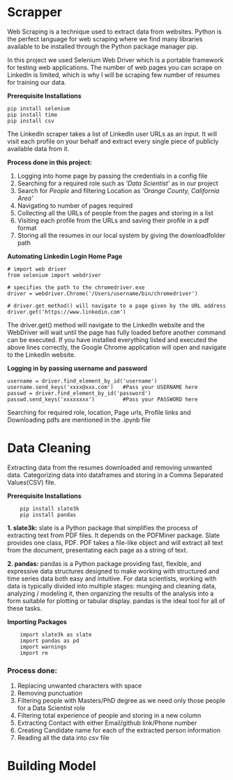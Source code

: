 # Scrapper

Web Scraping is a technique used to extract data from websites. Python is the perfect language for web scraping where we find many libraries available to be installed through the Python package manager pip.

In this project we used Selenium Web Driver which is a portable framework for testing web applications. The number of web pages you can scrape on LinkedIn is limited, which is why I will be scraping few number of resumes for training our data.

__Prerequisite Installations__

    pip install selenium
    pip install time
    pip install csv
    
The LinkedIn scraper takes a list of LinkedIn user URLs as an input. It will visit each profile on your behalf and extract every single piece of publicly available data from it.

__Process done in this project:__

1. Logging into home page by passing the credentials in a config file
2. Searching for a required role such as _'Data Scientist'_ as in our project
3. Search for _People_ and filtering Location as _'Orange County, California Area'_ 
4. Navigating to number of pages required
5. Collecting all the URLs of people from the pages and storing in a list
6. Visiting each profile from the URLs and saving their profile in a pdf format
7. Storing all the resumes in our local system by giving the downloadfolder path

__Automating Linkedin Login Home Page__

    # import web driver
    from selenium import webdriver

    # specifies the path to the chromedriver.exe
    driver = webdriver.Chrome('/Users/username/bin/chromedriver')

    # driver.get method() will navigate to a page given by the URL address
    driver.get('https://www.linkedin.com')
    
The driver.get() method will navigate to the LinkedIn website and the WebDriver will wait until the page has fully loaded before another command can be executed. If you have installed everything listed and executed the above lines correctly, the Google Chrome application will open and navigate to the LinkedIn website.

__Logging in by passing username and password__

    username = driver.find_element_by_id('username')
    username.send_keys('xxxx@xxx.com')   #Pass your USERNAME here
    passwd = driver.find_element_by_id('password')
    passwd.send_keys('xxxxxxxx')         #Pass your PASSWORD here
    
Searching for required role, location, Page urls, Profile links and Downloading pdfs are mentioned in the .ipynb file

# Data Cleaning

Extracting data from the resumes downloaded and removing unwanted data. Categorizing data into dataframes and storing in a Comma Separated Values(CSV) file.

__Prerequisite Installations__

        pip install slate3k
        pip install pandas

 __1. slate3k:__ slate is a Python package that simplifies the process of extracting text from PDF files. It depends on the PDFMiner package. Slate provides one class, PDF. PDF takes a file-like object and will extract all text from the document, presentating each page as a string of text.
 
 __2. pandas:__ pandas is a Python package providing fast, flexible, and expressive data structures designed to make working with structured and time series data both easy and intuitive. For data scientists, working with data is typically divided into multiple stages: munging and cleaning data, analyzing / modeling it, then organizing the results of the analysis into a form suitable for plotting or tabular display. pandas is the ideal tool for all of these tasks.

__Importing Packages__
        
        import slate3k as slate
        import pandas as pd
        import warnings
        import re
 
 ### Process done:
 
 1. Replacing unwanted characters with space
 2. Removing punctuation
 3. Filtering people with Masters/PhD degree as we need only those people for a Data Scientist role
 4. Filtering total experience of people and storing in a new column 
 5. Extracting Contact with either Email/github link/Phone number
 6. Creating Candidate name for each of the extracted person information
 7. Reading all the data into csv file

# Building Model
